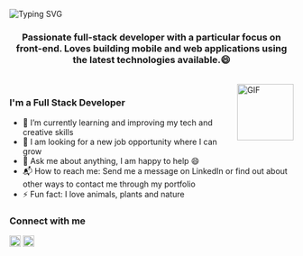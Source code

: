 ![Typing SVG](https://readme-typing-svg.herokuapp.com?font=Architects+Daughter&color=000000&size=30&lines=Hey!+It's+Andrea!+👋;I'm+a+Full+Stack+Developer;I'm+a+Front+End+Developer)


<h3 align="center">Passionate full-stack developer with a particular focus on front-end. Loves building mobile and web applications using the latest technologies available.😄
</h3>

<br>

<img align="right" margin-top="50px" alt="GIF" src="https://user-images.githubusercontent.com/74038190/212284087-bbe7e430-757e-4901-90bf-4cd2ce3e1852.gif" width="100">



### I'm a Full Stack Developer

- 🌱 I’m currently learning and improving my tech and creative skills
- 👯 I am looking for a new job opportunity where I can grow
- 💬 Ask me about anything, I am happy to help :smile:
- 📬 How to reach me: Send me a message on LinkedIn or find out about other ways to contact me through my portfolio
- ⚡ Fun fact: I love animals, plants and nature
  </br>

### Connect with me
 <a href="https://www.linkedin.com/in/andreaalarconvaldes"><img  width="20px" src="https://simpleicons.now.sh/linkedin/495f7e" alt="Andrea's LinkedIn" /></a>
 <a href="mailto:andreaalarconvaldes@gmail.com"><img  width="20px" src="https://simpleicons.now.sh/maildotru/495f7e" alt="Andrea's Facebook" /></a>
</br>
